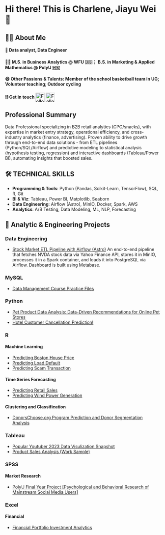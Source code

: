 # Hi there! This is Charlene, Jiayu Wei 💃

## 🏃‍♀️ About Me 
#### 💼 Data analyst, Data Engineer
#### 👩‍🎓 M.S. in Business Analytics @ WFU 🇺🇸； B.S. in Marketing & Applied Mathematics @ PolyU 🇭🇰 
#### 😄 Other Passions & Talents: Member of the school basketball team in UG; Volunteer teaching; Outdoor cycling
#### ⛓️ Get in touch  [<img src="https://raw.githubusercontent.com/Raymo111/Raymo111/master/socials/linkedin.png" height="30em" align="center" alt="Follow Charlene on LinkedIn" title="Follow Raymo111 on LinkedIn"/>](https://www.linkedin.com/in/charlene-jiayu/)   [<img src="https://raw.githubusercontent.com/Raymo111/Raymo111/master/socials/instagram.svg" height="30em" align="center" alt="Follow Raymo111 on Instagram" title="Follow Raymo111 on Instagram"/>](https://www.instagram.com/wei.charlene/)

## Professional Summary
Data Professional specializing in B2B retail analytics (CPG/snacks), with expertise in market entry strategy, operational efficiency, and cross-industry analytics (finance, advertising). Proven ability to drive growth through end-to-end data solutions - from ETL pipelines (Python/SQL/Airflow) and predictive modeling to statistical analysis (hypothesis testing, regression) and interactive dashboards (Tableau/Power BI), automating insights that boosted sales.


## 🛠 TECHNICAL SKILLS 
- **Programming & Tools**: Python (Pandas, Scikit-Learn, TensorFlow), SQL, R, Git  
- **BI & Viz**: Tableau, Power BI, Matplotlib, Seaborn  
- **Data Engineering**: Airflow (Astro), MinIO, Docker, Spark, AWS  
- **Analytics**: A/B Testing, Data Modeling, ML, NLP, Forecasting

## 📁 Analytic & Engineering Projects

### Data Engineering
* [Stock Market ETL Pipeline with Airflow (Astro)](https://github.com/Charlene7Ww/airflow-stock-etl)
An end-to-end pipeline that fetches NVDA stock data via Yahoo Finance API, stores it in MinIO, processes it in a Spark container, and loads it into PostgreSQL via Airflow. Dashboard is built using Metabase.

### MySQL
* [Data Management Course Practice Files](https://github.com/Charlene7Ww/sql_course)

### Python
* [Pet Product Data Analysis: Data-Driven Recommendations for Online Pet Stores](https://github.com/Charlene7Ww/da_competition)
* [Hotel Customer Cancellation Prediction!](https://github.com/Charlene7Ww/Hotel-Cancelation-Rate-Prediction)
  
### R 
#### Machine Learning
* [Predicting Boston House Price](https://github.com/Charlene7Ww/Boston_house_pred)
* [Predicting Load Default](https://github.com/Charlene7Ww/ml_loan_default)
* [Predicting Scam Transaction](https://github.com/Charlene7Ww/scam_transfer)

#### Time Series Forecasting
* [Predicting Retail Sales](https://github.com/Charlene7Ww/Wind_Power_TS/tree/main/Retail_predict)
* [Predicting Wind Power Generation](https://github.com/Charlene7Ww/Wind_Power_TS/tree/main/PowerTS)

#### Clustering and Classification
* [DonorsChoose.org Program Prediction and Donor Segmentation Analysis](https://github.com/Charlene7Ww/DonorsChoose)

### Tableau
* [Popular Youtuber 2023 Data Visulization Snapshot](https://github.com/Charlene7Ww/da_competition/tree/main/youtube)
* [Product Sales Analysis (Work Sample)](https://public.tableau.com/app/profile/jiayu.wei/viz/WorkSample_17199773637810/Dashboard)

### SPSS
#### Market Research
* [PolyU Final Year Project [Psychological and Behavioral Research of Mainstream Social Media Users]](https://github.com/Charlene7Ww/fyp)

### Excel
#### Financial
* [Financial Portfolio Investment Analytics](https://github.com/Charlene7Ww/excel/tree/main/Finanacial)

